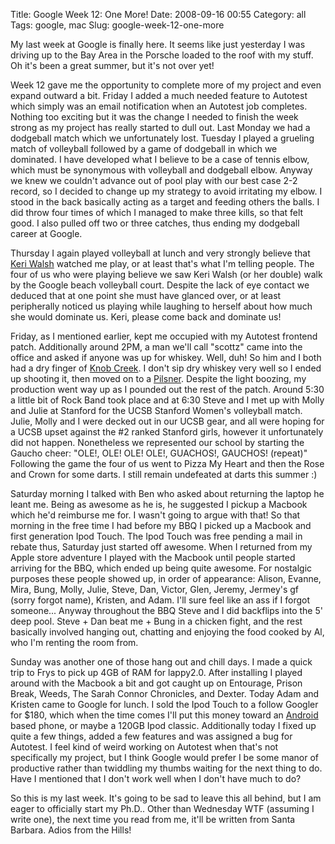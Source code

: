 Title: Google Week 12: One More!
Date: 2008-09-16 00:55
Category: all
Tags: google, mac
Slug: google-week-12-one-more

My last week at Google is finally here. It seems like just yesterday I was
driving up to the Bay Area in the Porsche loaded to the roof with my stuff. Oh
it's been a great summer, but it's not over yet!

Week 12 gave me the opportunity to complete more of my project and even expand
outward a bit. Friday I added a much needed feature to Autotest which simply
was an email notification when an Autotest job completes. Nothing too exciting
but it was the change I needed to finish the week strong as my project has
really started to dull out. Last Monday we had a dodgeball match which we
unfortunately lost. Tuesday I played a grueling match of volleyball followed by
a game of dodgeball in which we dominated. I have developed what I believe to
be a case of tennis elbow, which must be synonymous with volleyball and
dodgeball elbow. Anyway we knew we couldn't advance out of pool play with our
best case 2-2 record, so I decided to change up my strategy to avoid irritating
my elbow. I stood in the back basically acting as a target and feeding others
the balls. I did throw four times of which I managed to make three kills, so
that felt good. I also pulled off two or three catches, thus ending my
dodgeball career at Google.

Thursday I again played volleyball at lunch and very strongly believe that
[Keri Walsh][] watched me play, or at least that's what I'm telling people. The
four of us who were playing believe we saw Keri Walsh (or her double) walk by
the Google beach volleyball court. Despite the lack of eye contact we deduced
that at one point she must have glanced over, or at least peripherally noticed
us playing while laughing to herself about how much she would dominate us.
Keri, please come back and dominate us!

Friday, as I mentioned earlier, kept me occupied with my Autotest frontend
patch. Additionally around 2PM, a man we'll call "scottz" came into the office
and asked if anyone was up for whiskey. Well, duh! So him and I both had a dry
finger of [Knob Creek][]. I don't sip dry whiskey very well so I ended up
shooting it, then moved on to a [Pilsner][]. Despite the light boozing, my
production went way up as I pounded out the rest of the patch. Around 5:30 a
little bit of Rock Band took place and at 6:30 Steve and I met up with Molly
and Julie at Stanford for the UCSB Stanford Women's volleyball match. Julie,
Molly and I were decked out in our UCSB gear, and all were hoping for a UCSB
upset against the \#2 ranked Stanford girls, however it unfortunately did not
happen. Nonetheless we represented our school by starting the Gaucho cheer:
"OLE!, OLE! OLE! OLE!, GUACHOS!, GAUCHOS! (repeat)" Following the game the four
of us went to Pizza My Heart and then the Rose and Crown for some darts. I
still remain undefeated at darts this summer :)

Saturday morning I talked with Ben who asked about returning the laptop he
leant me. Being as awesome as he is, he suggested I pickup a Macbook which he'd
reimburse me for. I wasn't going to argue with that! So that morning in the
free time I had before my BBQ I picked up a Macbook and first generation Ipod
Touch. The Ipod Touch was free pending a mail in rebate thus, Saturday just
started off awesome. When I returned from my Apple store adventure I played
with the Macbook until people started arriving for the BBQ, which ended up
being quite awesome. For nostalgic purposes these people showed up, in order of
appearance: Alison, Evanne, Mira, Bung, Molly, Julie, Steve, Dan, Victor, Glen,
Jeremy, Jermey's gf (sorry forgot name), Kristen, and Adam. I'll sure feel like
an ass if I forgot someone... Anyway throughout the BBQ Steve and I did
backflips into the 5' deep pool. Steve + Dan beat me + Bung in a chicken fight,
and the rest basically involved hanging out, chatting and enjoying the food
cooked by Al, who I'm renting the room from.

Sunday was another one of those hang out and chill days. I made a quick trip to
Frys to pick up 4GB of RAM for lappy2.0. After installing I played around with
the Macbook a bit and got caught up on Entourage, Prison Break, Weeds, The
Sarah Connor Chronicles, and Dexter. Today Adam and Kristen came to Google for
lunch. I sold the Ipod Touch to a follow Googler for $180, which when the time
comes I'll put this money toward an [Android][] based phone, or maybe a 120GB
Ipod classic. Additionally today I fixed up quite a few things, added a few
features and was assigned a bug for Autotest. I feel kind of weird working on
Autotest when that's not specifically my project, but I think Google would
prefer I be some manor of productive rather than twiddling my thumbs waiting
for the next thing to do. Have I mentioned that I don't work well when I don't
have much to do?

So this is my last week. It's going to be sad to leave this all behind, but I
am eager to officially start my Ph.D.. Other than Wednesday WTF (assuming I
write one), the next time you read from me, it'll be written from Santa
Barbara. Adios from the Hills!

  [Keri Walsh]: http://en.wikipedia.org/wiki/Keri_walsh
  [Knob Creek]: http://en.wikipedia.org/wiki/Knob_Creek_(bourbon)
  [Pilsner]: http://en.wikipedia.org/wiki/Pilsner
  [Android]: http://code.google.com/android/
